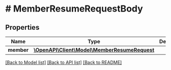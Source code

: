 # # MemberResumeRequestBody

## Properties

Name | Type | Description | Notes
------------ | ------------- | ------------- | -------------
**member** | [**\OpenAPI\Client\Model\MemberResumeRequest**](MemberResumeRequest.md) |  | [optional]

[[Back to Model list]](../../README.md#models) [[Back to API list]](../../README.md#endpoints) [[Back to README]](../../README.md)
